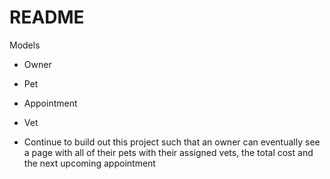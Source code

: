 # README

Models
- Owner
- Pet
- Appointment
- Vet

- Continue to build out this project such that an owner can eventually see a page with all of their pets with their assigned vets, the total cost and the next upcoming appointment




